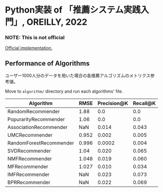 # Python実装 of 「推薦システム実践入門」, OREILLY, 2022

### **NOTE:** This is not official

[Official implementation.](https://github.com/oreilly-japan/RecommenderSystems)

## Performance of Algorithms

ユーザー1000人分のデータを用いた場合の各推薦アルゴリズムのメトリクス参考値。

Move to `algorithm/` directory and run each algorithms' file.

| Algorithm               | RMSE  | Precision@K | Recall@K | Source                        |
| ----------------------- | ----- | ----------- | -------- | ----------------------------- |
| RandomRecommender       | 1.88  | 0.0         | 0.0      | `random_recommender.py`       |
| PopurarityRecommender   | 1.06  | 0.0         | 0.0      | `popularity_recommender.py`   |
| AssociationRecommender  | NaN   | 0.014       | 0.043    | `association_recommender.py`  |
| UMCRecommender          | 0.952 | 0.002       | 0.005    | `umc_recommender.py`          |
| RandomForestRecommender | 0.996 | 0.0002      | 0.004    | `randomforest_recommender.py` |
| SVDRecommender          | 1.04  | 0.020       | 0.065    | `svd_recommender.py`          |
| NMFRecommender          | 1.048 | 0.019       | 0.060    | `nmf_recommender.py`          |
| MFRecommender           | 1.027 | 0.010       | 0.034    | `mf_recommender.py`           |
| IMFRecommender          | NaN   | 0.023       | 0.073    | `imf_recommender.py`          |
| BPRRecommender          | NaN   | 0.022       | 0.069    | `bpr_recommender.py`          |
